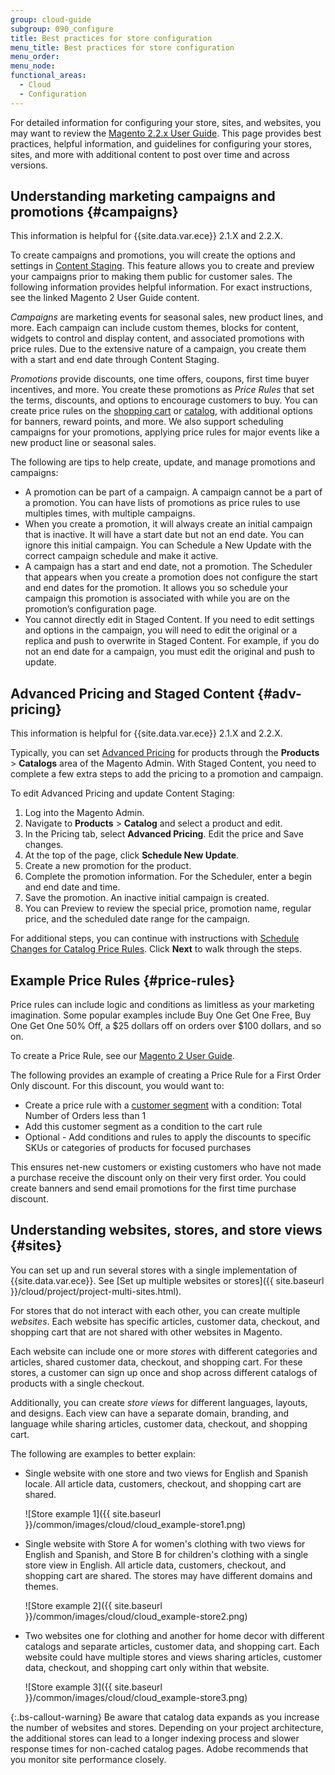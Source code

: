 ```yaml
---
group: cloud-guide
subgroup: 090_configure
title: Best practices for store configuration
menu_title: Best practices for store configuration
menu_order:
menu_node:
functional_areas:
  - Cloud
  - Configuration
---
```


For detailed information for configuring your store, sites, and websites, you may want to review the  [Magento 2.2.x User Guide](http://docs.magento.com/m2/ee/user_guide/getting-started.html). This page provides best practices, helpful information, and guidelines for configuring your stores, sites, and more with additional content to post over time and across versions.

## Understanding marketing campaigns and promotions {#campaigns}

This information is helpful for {{site.data.var.ece}} 2.1.X and 2.2.X.

To create campaigns and promotions, you will create the options and settings in [Content Staging](http://docs.magento.com/m2/ee/user_guide/cms/content-staging.html). This feature allows you to create and preview your campaigns prior to making them public for customer sales. The following information provides helpful information. For exact instructions, see the linked Magento 2 User Guide content.

_Campaigns_ are marketing events for seasonal sales, new product lines, and more. Each campaign can include custom themes, blocks for content, widgets to control and display content, and associated promotions with price rules. Due to the extensive nature of a campaign, you create them with a start and end date through Content Staging.

_Promotions_ provide discounts, one time offers, coupons, first time buyer incentives, and more. You create these promotions as _Price Rules_ that set the terms, discounts, and options to encourage customers to buy. You can create price rules on the [shopping cart](http://docs.magento.com/m2/ee/user_guide/marketing/price-rules-cart.html) or [catalog](http://docs.magento.com/m2/ee/user_guide/marketing/price-rules-catalog.html), with additional options for banners, reward points, and more. We also support scheduling campaigns for your promotions, applying price rules for major events like a new product line or seasonal sales.

The following are tips to help create, update, and manage promotions and campaigns:

*  A promotion can be part of a campaign. A campaign cannot be a part of a promotion. You can have lists of promotions as price rules to use multiples times, with multiple campaigns.
*  When you create a promotion, it will always create an initial campaign that is inactive. It will have a start date but not an end date. You can ignore this initial campaign. You can Schedule a New Update with the correct campaign schedule and make it active.
*  A campaign has a start and end date, not a promotion. The Scheduler that appears when you create a promotion does not configure the start and end dates for the promotion. It allows you so schedule your campaign this promotion is associated with while you are on the promotion’s configuration page.
*  You cannot directly edit in Staged Content. If you need to edit settings and options in the campaign, you will need to edit the original or a replica and push to overwrite in Staged Content. For example, if you do not an end date for a campaign, you must edit the original and push to update.

## Advanced Pricing and Staged Content {#adv-pricing}

This information is helpful for {{site.data.var.ece}} 2.1.X and 2.2.X.

Typically, you can set [Advanced Pricing](http://docs.magento.com/m2/ee/user_guide/catalog/pricing-advanced.html) for products through the **Products** > **Catalogs** area of the Magento Admin. With Staged Content, you need to complete a few extra steps to add the pricing to a promotion and campaign.

To edit Advanced Pricing and update Content Staging:

1. Log into the Magento Admin.
1. Navigate to **Products** > **Catalog** and select a product and edit.
1. In the Pricing tab, select **Advanced Pricing**. Edit the price and Save changes.
1. At the top of the page, click **Schedule New Update**.
1. Create a new promotion for the product.
1. Complete the promotion information. For the Scheduler, enter a begin and end date and time.
1. Save the promotion. An inactive initial campaign is created.
1. You can Preview to review the special price, promotion name, regular price, and the scheduled date range for the campaign.

For additional steps, you can continue with instructions with [Schedule Changes for Catalog Price Rules](http://docs.magento.com/m2/ee/user_guide/marketing/price-rule-catalog-scheduled-changes.html). Click **Next** to walk through the steps.

## Example Price Rules {#price-rules}

Price rules can include logic and conditions as limitless as your marketing imagination. Some popular examples include Buy One Get One Free, Buy One Get One 50% Off, a $25 dollars off on orders over $100 dollars, and so on.

To create a Price Rule, see our [Magento 2 User Guide](https://docs.magento.com/m2/ee/user_guide/search.html?query=price%20rules).

The following provides an example of creating a Price Rule for a First Order Only discount. For this discount, you would want to:

*  Create a price rule with a [customer segment](http://docs.magento.com/m2/ee/user_guide/marketing/customer-segment-price-rule.html) with a condition: Total Number of Orders less than 1
*  Add this customer segment as a condition to the cart rule
*  Optional - Add conditions and rules to apply the discounts to specific SKUs or categories of products for focused purchases

This ensures net-new customers or existing customers who have not made a purchase receive the discount only on their very first order. You could create banners and send email promotions for the first time purchase discount.

## Understanding websites, stores, and store views {#sites}

You can set up and run several stores with a single implementation of {{site.data.var.ece}}. See [Set up multiple websites or stores]({{ site.baseurl }}/cloud/project/project-multi-sites.html).

For stores that do not interact with each other, you can create multiple _websites_. Each website has specific articles, customer data, checkout, and shopping cart that are not shared with other websites in Magento.

Each website can include one or more _stores_ with different categories and articles, shared customer data, checkout, and shopping cart. For these stores, a customer can sign up once and shop across different catalogs of products with a single checkout.

Additionally, you can create _store views_ for different languages, layouts, and designs. Each view can have a separate domain, branding, and language while sharing articles, customer data, checkout, and shopping cart.

The following are examples to better explain:

*  Single website with one store and two views for English and Spanish locale. All article data, customers, checkout, and shopping cart are shared.

   ![Store example 1]({{ site.baseurl }}/common/images/cloud/cloud_example-store1.png)

*  Single website with Store A for women's clothing with two views for English and Spanish, and Store B for children's clothing with a single store view in English. All article data, customers, checkout, and shopping cart are shared. The stores may have different domains and themes.

   ![Store example 2]({{ site.baseurl }}/common/images/cloud/cloud_example-store2.png)

*  Two websites one for clothing and another for home decor with different catalogs and separate articles, customer data, and shopping cart. Each website could have multiple stores and views sharing articles, customer data, checkout, and shopping cart only within that website.

   ![Store example 3]({{ site.baseurl }}/common/images/cloud/cloud_example-store3.png)

{:.bs-callout-warning}
Be aware that catalog data expands as you increase the number of websites and stores. Depending on your project architecture, the additional stores can lead to a longer indexing process and slower response times for non-cached catalog pages. Adobe recommends that you monitor site performance closely.